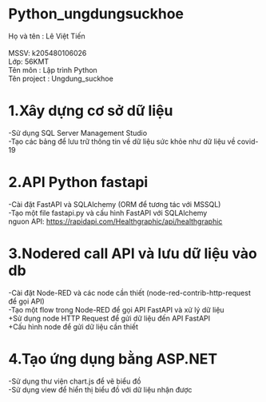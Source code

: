 # Python_ungdungsuckhoe
  Họ và tên : Lê Việt Tiến <br>  
  MSSV: k205480106026<br>
  Lớp: 56KMT<br>
  Tên môn : Lập trình Python<br>
  Tên project : Ungdung_suckhoe
# 1.Xây dựng cơ sở dữ liệu
-Sử dụng SQL Server Management Studio<br>
-Tạo các bảng để lưu trữ thông tin về dữ liệu sức khỏe như dữ liệu về covid-19
# 2.API Python fastapi
-Cài đặt FastAPI và SQLAlchemy (ORM để tương tác với MSSQL)<br>
-Tạo một file fastapi.py và cấu hình FastAPI với SQLAlchemy<br>
nguon API: https://rapidapi.com/Healthgraphic/api/healthgraphic
# 3.Nodered call API và lưu dữ liệu vào db
-Cài đặt Node-RED và các node cần thiết (node-red-contrib-http-request để gọi API)<br>
-Tạo một flow trong Node-RED để gọi API FastAPI và xử lý dữ liệu<br>
  +Sử dụng node HTTP Request để gửi dữ liệu đến API FastAPI<br>
  +Cấu hình node để gửi dữ liệu cần thiết
# 4.Tạo ứng dụng bằng ASP.NET
-Sử dụng thư viện chart.js để vẽ biểu đồ <br>
-Sử dụng view để hiển thị biểu đồ với dữ liệu  nhận được


